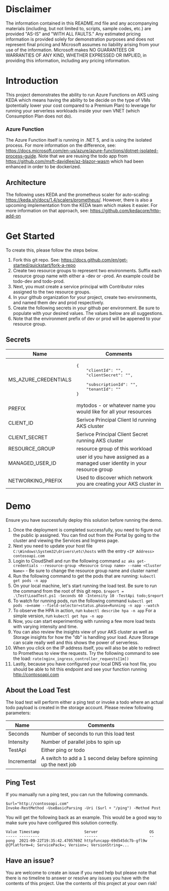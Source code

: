 # Disclaimer
The information contained in this README.md file and any accompanying materials (including, but not limited to, scripts, sample codes, etc.) are provided "AS-IS" and "WITH ALL FAULTS." Any estimated pricing information is provided solely for demonstration purposes and does not represent final pricing and Microsoft assumes no liability arising from your use of the information. Microsoft makes NO GUARANTEES OR WARRANTIES OF ANY KIND, WHETHER EXPRESSED OR IMPLIED, in providing this information, including any pricing information.

# Introduction
This project demonstrates the ability to run Azure Functions on AKS using KEDA which means having the ability to be decide on the type of VMs (potentially lower your cost compared to a Premium Plan) to leverage for running your serverless workloads inside your own VNET (which Consumption Plan does not do).

### Azure Function
The Azure Function itself is running in .NET 5, and is using the isolated process. For more information on the difference, see: https://docs.microsoft.com/en-us/azure/azure-functions/dotnet-isolated-process-guide. Note that we are reusing the todo app from https://github.com/msft-davidlee/az-blazor-wasm which had been enhanced in order to be dockerized. 

## Architecture
The following uses KEDA and the prometheus scaler for auto-scaling: https://keda.sh/docs/1.4/scalers/prometheus/. However, there is also a upcoming implementation from the KEDA team which makes it easier. For more information on that approach, see: https://github.com/kedacore/http-add-on

# Get Started
To create this, please follow the steps below. 

1. Fork this git repo. See: https://docs.github.com/en/get-started/quickstart/fork-a-repo
2. Create two resource groups to represent two environments. Suffix each resource group name with either a -dev or -prod. An example could be todo-dev and todo-prod.
3. Next, you must create a service principal with Contributor roles assigned to the two resource groups.
4. In your github organization for your project, create two environments, and named them dev and prod respectively.
5. Create the following secrets in your github per environment. Be sure to populate with your desired values. The values below are all suggestions.
6. Note that the environment prefix of dev or prod will be appened to your resource group.

## Secrets
| Name | Comments |
| --- | --- |
| MS_AZURE_CREDENTIALS | <pre>{<br/>&nbsp;&nbsp;&nbsp;&nbsp;"clientId": "",<br/>&nbsp;&nbsp;&nbsp;&nbsp;"clientSecret": "", <br/>&nbsp;&nbsp;&nbsp;&nbsp;"subscriptionId": "",<br/>&nbsp;&nbsp;&nbsp;&nbsp;"tenantId": "" <br/>}</pre> |
| PREFIX | mytodos - or whatever name you would like for all your resources |
| CLIENT_ID | Serivce Principal Client Id running AKS cluster |
| CLIENT_SECRET | Serivce Principal Client Secret running AKS cluster  |
| RESOURCE_GROUP | resource group of this workload |
| MANAGED_USER_ID | user id you have assigned as a managed user identity in your resource group |
| NETWORKING_PREFIX | Used to discover which network you are creating your AKS cluster in |

# Demo
Ensure you have successfully deploy this solution before running the demo. 

1. Once the deployment is completed successfully, you need to figure out the public ip assigned. You can find out from the Portal by going to the cluster and viewing the Services and Ingress page.
2. Next you need to update your host file ``` C:\Windows\System32\drivers\etc\hosts ``` with the entry ``` <IP Address> contosoapi.com ```
3. Login to CloudShell and run the following command ``` az aks get-credentials --resource-group <Resource Group name> --name <Cluster Name> ``` - Be sure to change the resource group name and cluster name!
4. Run the following command to get the pods that are running: ``` kubectl get pods -n app ```
5. On your local machine, let's start running the load test. Be sure to run the command from the root of this git repo. ``` $report = .\Test\LoadTest.ps1 -Seconds 60 -Intensity 10 -TestApi todo;$report ```
6. To watch for running pods, run the following command ``` kubectl get pods -o=name --field-selector=status.phase=Running -n app --watch ```
7. To observe the HPA in action, run ``` kubectl describe hpa -n app ``` For a simple version, run ``` kubectl get hpa -n app ```
8. Now, you can start experimenting with running a few more load tests with varying intensity and time.
9. You can also review the insights view of your AKS cluster as well as Storage insights for how the "db" is handling your load. Azure Storage can scale really well and this shows the power of serverless.
10. When you click on the IP address itself, you will also be able to redirect to Prometheus to view the requests. Try the following command to see the load: ``` rate(nginx_ingress_controller_requests[1m]) ```
11. Lastly, because you have configured your local DNS via host file, you should be able to hit this endpoint and see your function running http://contosoapi.com

## About the Load Test
The load test will perform either a ping test or invoke a todo where an actual todo payload is created in the storage account. Please review following parameters:

| Name | Comments |
| --- | --- |
| Seconds | Number of seconds to run this load test |
| Intensity | Number of parallel jobs to spin up |
| TestApi | Either ping or todo |
| Incremental | A switch to add a 1 second delay before spinning up the next job |

## Ping Test
If you manually run a ping test, you can run the following commands.

```
$url="http://contosoapi.com"
Invoke-RestMethod -UseBasicParsing -Uri ($url + "/ping") -Method Post
```

You will get the following back as an example. This would be a good way to make sure you have configured this solution correctly.

```
Value Timestamp                    Server                       OS
----- ---------                    ------                       --
pong  2021-09-22T19:35:42.4705769Z httpfuncapp-69d545dc7b-gfl9w @{Platform=4; ServicePack=; Version=; VersionString=...
```

## Have an issue?
You are welcome to create an issue if you need help but please note that there is no timeline to answer or resolve any issues you have with the contents of this project. Use the contents of this project at your own risk!